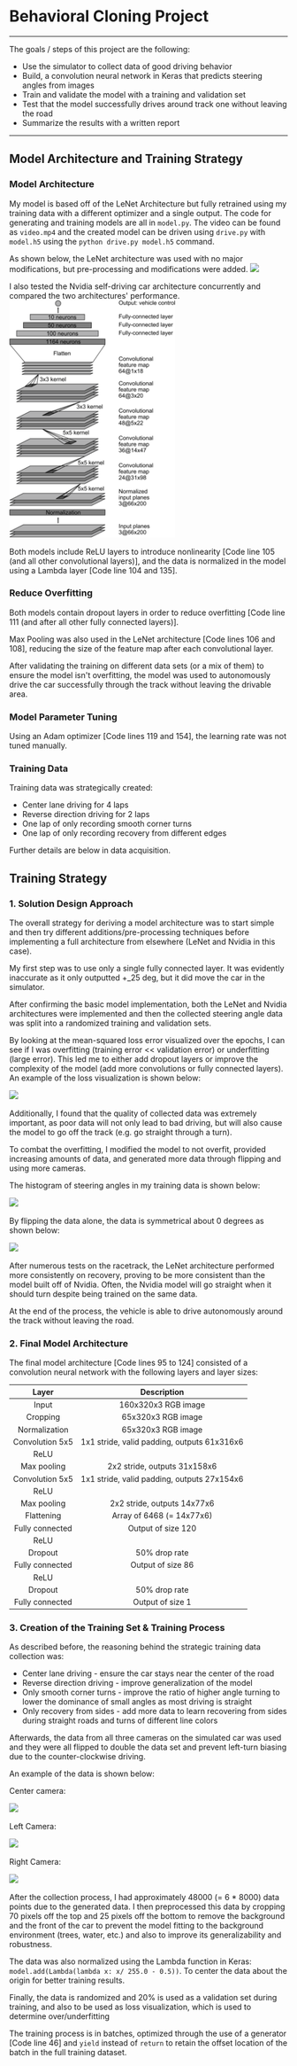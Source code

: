 # **Behavioral Cloning Project**
---
The goals / steps of this project are the following:
* Use the simulator to collect data of good driving behavior
* Build, a convolution neural network in Keras that predicts steering angles from images
* Train and validate the model with a training and validation set
* Test that the model successfully drives around track one without leaving the road
* Summarize the results with a written report


[//]: # (Image References)

[image1]: report_images/LeNet.png
[image3]: report_images/center.JPG
[image4]: report_images/left.JPG
[image5]: report_images/right.JPG
[image6]: report_images/hist1.JPG
[image7]: report_images/hist2.JPG
[image8]: report_images/history.JPG

---
## Model Architecture and Training Strategy

### Model Architecture

My model is based off of the LeNet Architecture but fully retrained using my training data with a different optimizer and a single output. The code for generating and training models are all in `model.py`. The video can be found as `video.mp4` and the created model can be driven using `drive.py` with `model.h5` using the `python drive.py model.h5` command.

As shown below, the LeNet architecture was used with no major modifications, but pre-processing and modifications were added.
![][image1]

I also tested the Nvidia self-driving car architecture concurrently and compared the two architectures' performance.
<img src="report_images/Nvidia.png" width="300">

Both models include ReLU layers to introduce nonlinearity [Code line 105 (and all other convolutional layers)], and the data is normalized in the model using a Lambda layer [Code line 104 and 135]. 

### Reduce Overfitting
Both models contain dropout layers in order to reduce overfitting [Code line 111 (and after all other fully connected layers)]. 

Max Pooling was also used in the LeNet architecture [Code lines 106 and 108], reducing the size of the feature map after each convolutional layer. 

After validating the training on different data sets (or a mix of them) to ensure the model isn't overfitting, the model was used to autonomously drive the car successfully through the track without leaving the drivable area.

### Model Parameter Tuning
Using an Adam optimizer [Code lines 119 and 154], the learning rate was not tuned manually.

### Training Data
Training data was strategically created:
* Center lane driving for 4 laps
* Reverse direction driving for 2 laps
* One lap of only recording smooth corner turns
* One lap of only recording recovery from different edges

Further details are below in data acquisition. 

## Training Strategy

### 1. Solution Design Approach
The overall strategy for deriving a model architecture was to start simple and then try different additions/pre-processing techniques before implementing a full architecture from elsewhere (LeNet and Nvidia in this case).

My first step was to use only a single fully connected layer. It was evidently inaccurate as it only outputted +_25 deg, but it did move the car in the simulator.

After confirming the basic model implementation, both the LeNet and Nvidia architectures were implemented and then the collected steering angle data was split into a randomized training and validation sets.

By looking at the mean-squared loss error visualized over the epochs, I can see if I was overfitting (training error << validation error) or underfitting (large error). This led me to either add dropout layers or improve the complexity of the model (add more convolutions or fully connected layers). An example of the loss visualization is shown below:

![][image8]

Additionally, I found that the quality of collected data was extremely important, as poor data will not only lead to bad driving, but will also cause the model to go off the track (e.g. go straight through a turn).

To combat the overfitting, I modified the model to not overfit, provided increasing amounts of data, and generated more data through flipping and using more cameras.

The histogram of steering angles in my training data is shown below:

![][image6]

By flipping the data alone, the data is symmetrical about 0 degrees as shown below:

![][image7]

After numerous tests on the racetrack, the LeNet architecture performed more consistently on recovery, proving to be more consistent than the model built off of Nvidia. Often, the Nvidia model will go straight when it should turn despite being trained on the same data.

At the end of the process, the vehicle is able to drive autonomously around the track without leaving the road.

### 2. Final Model Architecture
The final model architecture [Code lines 95 to 124] consisted of a convolution neural network with the following layers and layer sizes:

| Layer         		|     Description	        					| 
|:---------------------:|:---------------------------------------------:| 
| Input         		| 160x320x3 RGB image   							| 
| Cropping        		| 65x320x3 RGB image   							| 
| Normalization      | 65x320x3 RGB image   							| 
| Convolution 5x5  	| 1x1 stride, valid padding, outputs 61x316x6 	|
| ReLU					|												|
| Max pooling	      	| 2x2 stride,  outputs 31x158x6 					|
| Convolution 5x5     	| 1x1 stride, valid padding, outputs 27x154x6 	|
| ReLU					|												|
| Max pooling	      	| 2x2 stride, outputs 14x77x6 					|
| Flattening	        | Array of 6468 (= 14x77x6) 						|
| Fully connected		| Output of size 120							|
| ReLU					|												|
| Dropout				|		50% drop rate										|
| Fully connected		| Output of size 86								|
| ReLU					|												|
| Dropout				|		50% drop rate										|
| Fully connected		| Output of size 1								|

### 3. Creation of the Training Set & Training Process
As described before, the reasoning behind the strategic training data collection was:
* Center lane driving - ensure the car stays near the center of the road
* Reverse direction driving - improve generalization of the model
* Only smooth corner turns - improve the ratio of higher angle turning to lower the dominance of small angles as most driving is straight
* Only recovery from sides - add more data to learn recovering from sides during straight roads and turns of different line colors

Afterwards, the data from all three cameras on the simulated car was used and they were all flipped to double the data set and prevent left-turn biasing due to the counter-clockwise driving.

An example of the data is shown below:

Center camera:

![][image3]

Left Camera: 

![][image4]

Right Camera:

![][image5]

After the collection process, I had approximately 48000 (= 6 * 8000) data points due to the generated data. I then preprocessed this data by cropping 70 pixels off the top and 25 pixels off the bottom to remove the background and the front of the car to prevent the model fitting to the background environment (trees, water, etc.) and also to improve its generalizability and robustness.

The data was also normalized using the Lambda function in Keras: `model.add(Lambda(lambda x: x/ 255.0 - 0.5))`. To center the data about the origin for better training results.

Finally, the data is randomized and 20% is used as a validation set during training, and also to be used as loss visualization, which is used to determine over/underfitting

The training process is in batches, optimized through the use of a generator [Code line 46] and `yield` instead of `return` to retain the offset location of the batch in the full training dataset.

